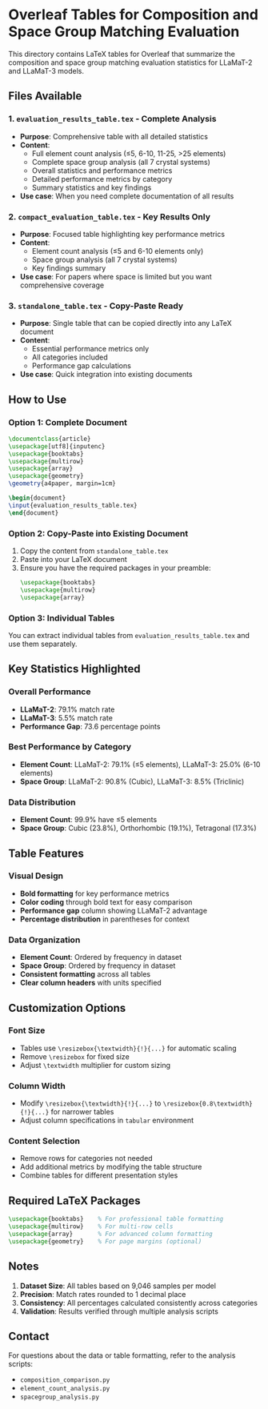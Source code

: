 # Overleaf Tables for Composition and Space Group Matching Evaluation

This directory contains LaTeX tables for Overleaf that summarize the composition and space group matching evaluation statistics for LLaMaT-2 and LLaMaT-3 models.

## Files Available

### 1. `evaluation_results_table.tex` - Complete Analysis
- **Purpose**: Comprehensive table with all detailed statistics
- **Content**: 
  - Full element count analysis (≤5, 6-10, 11-25, >25 elements)
  - Complete space group analysis (all 7 crystal systems)
  - Overall statistics and performance metrics
  - Detailed performance metrics by category
  - Summary statistics and key findings
- **Use case**: When you need complete documentation of all results

### 2. `compact_evaluation_table.tex` - Key Results Only
- **Purpose**: Focused table highlighting key performance metrics
- **Content**:
  - Element count analysis (≤5 and 6-10 elements only)
  - Space group analysis (all 7 crystal systems)
  - Key findings summary
- **Use case**: For papers where space is limited but you want comprehensive coverage

### 3. `standalone_table.tex` - Copy-Paste Ready
- **Purpose**: Single table that can be copied directly into any LaTeX document
- **Content**:
  - Essential performance metrics only
  - All categories included
  - Performance gap calculations
- **Use case**: Quick integration into existing documents

## How to Use

### Option 1: Complete Document
```latex
\documentclass{article}
\usepackage[utf8]{inputenc}
\usepackage{booktabs}
\usepackage{multirow}
\usepackage{array}
\usepackage{geometry}
\geometry{a4paper, margin=1cm}

\begin{document}
\input{evaluation_results_table.tex}
\end{document}
```

### Option 2: Copy-Paste into Existing Document
1. Copy the content from `standalone_table.tex`
2. Paste into your LaTeX document
3. Ensure you have the required packages in your preamble:
   ```latex
   \usepackage{booktabs}
   \usepackage{multirow}
   \usepackage{array}
   ```

### Option 3: Individual Tables
You can extract individual tables from `evaluation_results_table.tex` and use them separately.

## Key Statistics Highlighted

### Overall Performance
- **LLaMaT-2**: 79.1% match rate
- **LLaMaT-3**: 5.5% match rate
- **Performance Gap**: 73.6 percentage points

### Best Performance by Category
- **Element Count**: LLaMaT-2: 79.1% (≤5 elements), LLaMaT-3: 25.0% (6-10 elements)
- **Space Group**: LLaMaT-2: 90.8% (Cubic), LLaMaT-3: 8.5% (Triclinic)

### Data Distribution
- **Element Count**: 99.9% have ≤5 elements
- **Space Group**: Cubic (23.8%), Orthorhombic (19.1%), Tetragonal (17.3%)

## Table Features

### Visual Design
- **Bold formatting** for key performance metrics
- **Color coding** through bold text for easy comparison
- **Performance gap** column showing LLaMaT-2 advantage
- **Percentage distribution** in parentheses for context

### Data Organization
- **Element Count**: Ordered by frequency in dataset
- **Space Group**: Ordered by frequency in dataset
- **Consistent formatting** across all tables
- **Clear column headers** with units specified

## Customization Options

### Font Size
- Tables use `\resizebox{\textwidth}{!}{...}` for automatic scaling
- Remove `\resizebox` for fixed size
- Adjust `\textwidth` multiplier for custom sizing

### Column Width
- Modify `\resizebox{\textwidth}{!}{...}` to `\resizebox{0.8\textwidth}{!}{...}` for narrower tables
- Adjust column specifications in `tabular` environment

### Content Selection
- Remove rows for categories not needed
- Add additional metrics by modifying the table structure
- Combine tables for different presentation styles

## Required LaTeX Packages

```latex
\usepackage{booktabs}    % For professional table formatting
\usepackage{multirow}    % For multi-row cells
\usepackage{array}       % For advanced column formatting
\usepackage{geometry}    % For page margins (optional)
```

## Notes

1. **Dataset Size**: All tables based on 9,046 samples per model
2. **Precision**: Match rates rounded to 1 decimal place
3. **Consistency**: All percentages calculated consistently across categories
4. **Validation**: Results verified through multiple analysis scripts

## Contact

For questions about the data or table formatting, refer to the analysis scripts:
- `composition_comparison.py`
- `element_count_analysis.py`
- `spacegroup_analysis.py`
